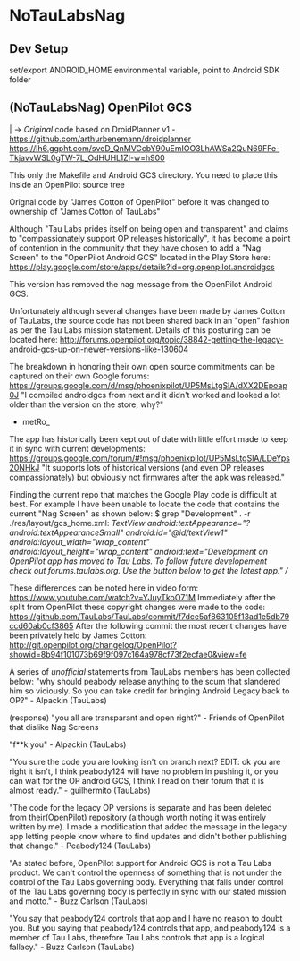 NoTauLabsNag
============

## Dev Setup

set/export ANDROID_HOME environmental variable, point to Android SDK folder


## (NoTauLabsNag) OpenPilot GCS
|
-> *Original* code based on DroidPlanner v1 - https://github.com/arthurbenemann/droidplanner
   https://lh6.ggpht.com/sveD_QnMVCcbY90uEmIOO3LhAWSa2QuN69FFe-TkjavvWSL0gTW-7L_OdHUHL1ZI-w=h900

This only the Makefile and Android GCS directory. You need to place this inside an OpenPilot source tree

Orignal code by "James Cotton of OpenPilot" before it was changed to ownership of "James Cotton of TauLabs"

Although "Tau Labs prides itself on being open and transparent" and claims to "compassionately support OP 
releases historically", it has become a point of contention in the community that they have chosen to add a 
"Nag Screen" to the "OpenPilot Android GCS" located in the Play Store here: 
https://play.google.com/store/apps/details?id=org.openpilot.androidgcs

This version has removed the nag message from the OpenPilot Android GCS.

Unfortunately although several changes have been made by James Cotton of TauLabs, the source code has not 
been shared back in an "open" fashion as per the Tau Labs mission statement. Details of this posturing can 
be located here: 
http://forums.openpilot.org/topic/38842-getting-the-legacy-android-gcs-up-on-newer-versions-like-130604

The breakdown in honoring their own open source commitments can be captured on their own Google forums: 
https://groups.google.com/d/msg/phoenixpilot/UP5MsLtgSlA/dXX2DEpoap0J
"I compiled androidgcs from next and it didn't worked and looked a lot older than the version on the store, why?" 
- metRo_

The app has historically been kept out of date with little effort made to keep it in sync with current developments: 
https://groups.google.com/forum/#!msg/phoenixpilot/UP5MsLtgSlA/LDeYps20NHkJ
"It supports lots of historical versions (and even OP releases compassionately) but obviously not firmwares after 
the apk was released."

Finding the current repo that matches the Google Play code is difficult at best. For example I have been unable to 
locate the code that contains the current "Nag Screen" as shown below: 
$ grep "Development" . -r
./res/layout/gcs_home.xml: _TextView android:textAppearance="?android:textAppearanceSmall" android:id="@id/textView1" 
android:layout_width="wrap_content" android:layout_height="wrap_content" android:text="Development on OpenPilot app 
has moved to Tau Labs. To follow future developement check out forums.taulabs.org. Use the button below to get the 
latest app." /_

These differences can be noted here in video form: https://www.youtube.com/watch?v=YJuyTkoO71M
Immediately after the split from OpenPilot these copyright changes were made to the code: 
https://github.com/TauLabs/TauLabs/commit/f7dce5af863105f13ad1e5db79ccd60ab0cf3865
After the following commit the most recent changes have been privately held by James Cotton: 
http://git.openpilot.org/changelog/OpenPilot?showid=8b94f101073b69f9f097c164a978cf73f2ecfae0&view=fe

A series of *unofficial* statements from TauLabs members has been collected below:
"why should peabody release anything to the scum that slandered him so viciously. So you can take credit for bringing 
Android Legacy back to OP?" - Alpackin (TauLabs)

(response) "you all are transparant and open right?" - Friends of OpenPilot that dislike Nag Screens 

"f**k you" - Alpackin (TauLabs)

"You sure the code you are looking isn't on branch next?
EDIT: ok you are right it isn't, I think peabody124 will have no problem in pushing it, or you can wait for the OP 
android GCS, I think I read on their forum that it is almost ready." - guilhermito (TauLabs)

"The code for the legacy OP versions is separate and has been deleted from their(OpenPilot) repository (although worth 
noting it was entirely written by me). I made a modification that added the message in the legacy app letting people 
know where to find updates and didn't bother publishing that change." - Peabody124 (TauLabs)

"As stated before, OpenPilot support for Android GCS is not a Tau Labs product. We can't control the openness of something 
that is not under the control of the Tau Labs governing body. Everything that falls under control of the Tau Labs governing 
body is perfectly in sync with our stated mission and motto." - Buzz Carlson (TauLabs)

"You say that peabody124 controls that app and I have no reason to doubt you. But you saying that peabody124 controls that 
app, and peabody124 is a member of Tau Labs, therefore Tau Labs controls that app is a logical fallacy." - Buzz Carlson (TauLabs)


